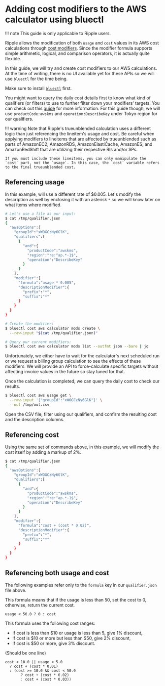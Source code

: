 # Adding cost modifiers to the AWS calculator using bluectl

!!! note
    This guide is only applicable to Ripple users.

Ripple allows the modification of both `usage` and `cost` values in its AWS cost calculations through [cost modifiers](https://alphauslabs.github.io/blueapidocs/#/Cost/Cost_CreateCalculatorCostModifier). Since the modifier formula supports simple arithmetic, logical, and comparison operators, it is actually quite flexible.

In this guide, we will try and create cost modifiers to our AWS calculations. At the time of writing, there is no UI available yet for these APIs so we will use `bluectl` for the time being.

Make sure to install [`bluectl`](https://alphauslabs.github.io/docs/blueapi/bluectl/) first.

You might want to query the daily cost details first to know what kind of qualifiers (or filters) to use to further filter down your modifiers' targets. You can check out this [guide](https://alphauslabs.github.io/docs/guides/aws-query-costs/) for more information. For this guide though, we will use `productCode:awskms` and `operation:DescribeKey` under Tokyo region for our qualifiers.

!!! warning
    Note that Ripple's trueunblended calculation uses a different logic than just referencing the lineitem's usage and cost. Be careful when applying modifiers to lineitems that are affected by trueunblended such as parts of AmazonEC2, AmazonRDS, AmazonElastiCache, AmazonES, and AmazonRedShift that are utilizing their respective RIs and/or SPs.
    
    If you must include these lineitems, you can only manipulate the `cost` part, not the `usage`. In this case, the `cost` variable refers to the final trueunblended cost.

## Referencing usage
In this example, will use a different rate of $0.005. Let's modify the description as well by enclosing it with an asterisk `*` so we will know later on what items where modified.

``` sh
# Let's use a file as our input:
$ cat /tmp/qualifier.json
{
  "awsOptions":{
    "groupId":"xWOGCzNy6GlK",
    "qualifiers":[
      {
        "and":{
          "productCode":"awskms",
          "region":"re:^ap.*-1$",
          "operation":"DescribeKey"
        }
      }
    ],
    "modifier":{
      "formula":"usage * 0.005",
      "descriptionModifier":{
        "prefix":"*",
        "suffix":"*"
      }
    }
  }
}

# Create the modifier:
$ bluectl cost aws calculator mods create \
  --raw-input "$(cat /tmp/qualifier.json)"

# Query our current modifiers:
$ bluectl cost aws calculator mods list --outfmt json --bare | jq
```

Unfortunately, we either have to wait for the calculator's next scheduled run or we request a billing group calculation to see the effects of these modifiers. We will provide an API to force-calculate specific targets without affecting invoice values in the future so stay tuned for that.

Once the calculation is completed, we can query the daily cost to check our results.

``` sh
$ bluectl cost aws usage get \
  --raw-input '{"groupId":"xWOGCzNy6GlK"}' \
  --out /tmp/out.csv
```

Open the CSV file, filter using our qualifiers, and confirm the resulting cost and the description columns.

## Referencing cost
Using the same set of commands above, in this example, we will modify the cost itself by adding a markup of 2%.

``` sh
$ cat /tmp/qualifier.json
{
  "awsOptions":{
    "groupId":"xWOGCzNy6GlK",
    "qualifiers":[
      {
        "and":{
          "productCode":"awskms",
          "region":"re:^ap.*-1$",
          "operation":"DescribeKey"
        }
      }
    ],
    "modifier":{
      "formula":"cost + (cost * 0.02)",
      "descriptionModifier":{
        "prefix":"*",
        "suffix":"*"
      }
    }
  }
}
```

## Referencing both usage and cost
The following examples refer only to the `formula` key in our `qualifier.json` file above.

This formula means that if the usage is less than 50, set the cost to 0, otherwise, return the current cost.

```
usage < 50.0 ? 0 : cost
```

This formula uses the following cost ranges:

* If cost is less than $10 or usage is less than 5, give 1% discount,
* If cost is $10 or more but less than $50, give 2% discount,
* If cost is $50 or more, give 3% discount.

(Should be one line)
```
cost < 10.0 || usage < 5.0
  ? cost + (cost * 0.01)
  : (cost >= 10.0 && cost < 50.0
       ? cost + (cost * 0.02)
       : cost + (cost * 0.03))
```
